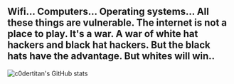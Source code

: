 Wifi... Computers... Operating systems... All these things are vulnerable. The internet is not a place to play. It's a war. A war of white hat hackers and black hat hackers. But the black hats have the advantage. But whites will win..
-------------------------------------------------------------------------------------------------------


![c0dertitan's GitHub stats](https://github-readme-stats.vercel.app/api/?username=c0dertitan&show_icons=true&title_color=fff&icon_color=79ff97&text_color=9f9f9f&bg_color=151515)
